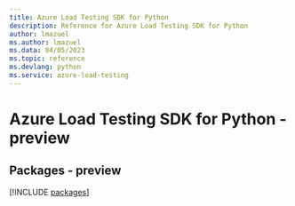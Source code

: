 ```yaml
---
title: Azure Load Testing SDK for Python
description: Reference for Azure Load Testing SDK for Python
author: lmazuel
ms.author: lmazuel
ms.data: 04/05/2023
ms.topic: reference
ms.devlang: python
ms.service: azure-load-testing
---
```

# Azure Load Testing SDK for Python - preview
## Packages - preview
[!INCLUDE [packages](load-testing-index.md)]